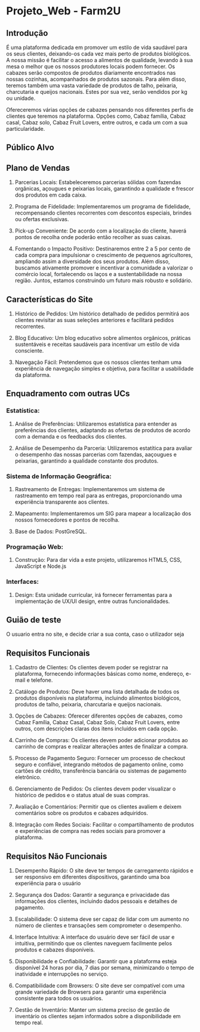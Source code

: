 # Projeto_Web - Farm2U

## Introdução

É uma plataforma dedicada em promover um estilo de vida saudável para os seus clientes, deixando-os cada vez mais perto de produtos biológicos. A nossa missão é facilitar o acesso a alimentos de qualidade, levando à sua mesa o melhor que os nossos produtores locais podem fornecer. Os cabazes serão compostos de produtos diariamente encontrados nas nossas cozinhas, acompanhados de produtos sazonais. Para além disso, teremos também uma vasta variedade de produtos de talho, peixaria, charcutaria e queijos nacionais. Estes por sua vez, serão vendidos por kg ou unidade.

Ofereceremos várias opções de cabazes pensando nos diferentes perfis de clientes que teremos na plataforma. Opções como, Cabaz família, Cabaz casal, Cabaz solo, Cabaz Fruit Lovers, entre outros, e cada um com a sua particularidade.

## Público Alvo

## Plano de Vendas

1. Parcerias Locais: Estabeleceremos parcerias sólidas com fazendas orgânicas, açougues e peixarias locais, garantindo a qualidade e frescor dos produtos em cada caixa.

2. Programa de Fidelidade: Implementaremos um programa de fidelidade, recompensando clientes recorrentes com descontos especiais, brindes ou ofertas exclusivas.

3. Pick-up Conveniente: De acordo com a localização do cliente, haverá pontos de recolha onde poderão então recolher as suas caixas.

4. Fomentando o Impacto Positivo: Destinaremos entre 2 a 5 por cento de cada compra para impulsionar o crescimento de pequenos agricultores, ampliando assim a diversidade dos seus produtos. Além disso, buscamos ativamente promover e incentivar a comunidade a valorizar o comércio local, fortalecendo os laços e a sustentabilidade na nossa região. Juntos, estamos construindo um futuro mais robusto e solidário.

## Características do Site

1. Histórico de Pedidos: Um histórico detalhado de pedidos permitirá aos clientes revisitar as suas seleções anteriores e facilitará pedidos recorrentes.

2. Blog Educativo: Um blog educativo sobre alimentos orgânicos, práticas sustentáveis e receitas saudáveis para incentivar um estilo de vida consciente.

3. Navegação Fácil: Pretendemos que os nossos clientes tenham uma experiência de navegação simples e objetiva, para facilitar a usabilidade da plataforma.

## Enquadramento com outras UCs

### Estatística:

1. Análise de Preferências: Utilizaremos estatística para entender as preferências dos clientes, adaptando as ofertas de produtos de acordo com a demanda e os feedbacks dos clientes.

2. Análise de Desempenho da Parceria: Utilizaremos estatítica para avaliar o desempenho das nossas parcerias com fazendas, aaçougues e peixarias, garantindo a qualidade constante dos produtos.

### Sistema de Informação Geográfica:

1. Rastreamento de Entregas: Implementaremos um sistema de rastreamento em tempo real para as entregas, proporcionando uma experiência transparente aos clientes.

2. Mapeamento: Implementaremos um SIG para mapear a localização dos nossos fornecedores e pontos de recolha.

3. Base de Dados: PostGreSQL.

### Programação Web:

1. Construção: Para dar vida a este projeto, utilizaremos HTML5, CSS, JavaScript e Node.js

### Interfaces:

1. Design: Esta unidade curricular, irá fornecer ferramentas para a implementação de UX/UI design, entre outras funcionalidades.

## Guião de teste

O usuario entra no site, e decide criar a sua conta, caso o utilizador seja

## Requisitos Funcionais

1. Cadastro de Clientes: Os clientes devem poder se registrar na plataforma, fornecendo informações básicas como nome, endereço, e-mail e telefone.

2. Catálogo de Produtos: Deve haver uma lista detalhada de todos os produtos disponíveis na plataforma, incluindo alimentos biológicos, produtos de talho, peixaria, charcutaria e queijos nacionais.

3. Opções de Cabazes: Oferecer diferentes opções de cabazes, como Cabaz Família, Cabaz Casal, Cabaz Solo, Cabaz Fruit Lovers, entre outros, com descrições claras dos itens incluídos em cada opção.

4. Carrinho de Compras: Os clientes devem poder adicionar produtos ao carrinho de compras e realizar alterações antes de finalizar a compra.

5. Processo de Pagamento Seguro: Fornecer um processo de checkout seguro e confiável, integrando métodos de pagamento online, como cartões de crédito, transferência bancária ou sistemas de pagamento eletrônico.

6. Gerenciamento de Pedidos: Os clientes devem poder visualizar o histórico de pedidos e o status atual de suas compras.

7. Avaliação e Comentários: Permitir que os clientes avaliem e deixem comentários sobre os produtos e cabazes adquiridos.

8. Integração com Redes Sociais: Facilitar o compartilhamento de produtos e experiências de compra nas redes sociais para promover a plataforma.

## Requisitos Não Funcionais

1. Desempenho Rápido: O site deve ter tempos de carregamento rápidos e ser responsivo em diferentes dispositivos, garantindo uma boa experiência para o usuário

2. Segurança dos Dados: Garantir a segurança e privacidade das informações dos clientes, incluindo dados pessoais e detalhes de pagamento.

3. Escalabilidade: O sistema deve ser capaz de lidar com um aumento no número de clientes e transações sem comprometer o desempenho.

4. Interface Intuitiva: A interface do usuário deve ser fácil de usar e intuitiva, permitindo que os clientes naveguem facilmente pelos produtos e cabazes disponíveis.

5. Disponibilidade e Confiabilidade: Garantir que a plataforma esteja disponível 24 horas por dia, 7 dias por semana, minimizando o tempo de inatividade e interrupções no serviço.

6. Compatibilidade com Browsers: O site deve ser compatível com uma grande variedade de Browsers para garantir uma experiência consistente para todos os usuários.

7. Gestão de Inventário: Manter um sistema preciso de gestão de inventário os clientes sejam informados sobre a disponibilidade em tempo real.

